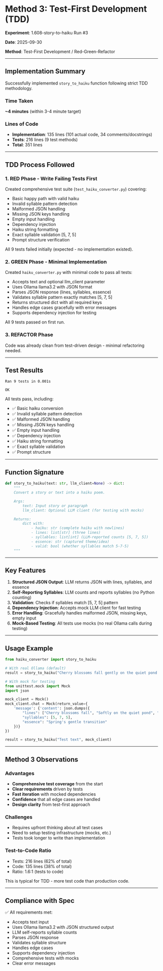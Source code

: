 # Method 3: Test-First Development (TDD)

**Experiment**: 1.608-story-to-haiku Run #3

**Date**: 2025-09-30

**Method**: Test-First Development / Red-Green-Refactor

---

## Implementation Summary

Successfully implemented `story_to_haiku` function following strict TDD methodology.

### Time Taken
**~4 minutes** (within 3-4 minute target)

### Lines of Code
- **Implementation**: 135 lines (101 actual code, 34 comments/docstrings)
- **Tests**: 216 lines (9 test methods)
- **Total**: 351 lines

---

## TDD Process Followed

### 1. RED Phase - Write Failing Tests First
Created comprehensive test suite (`test_haiku_converter.py`) covering:
- Basic happy path with valid haiku
- Invalid syllable pattern detection
- Malformed JSON handling
- Missing JSON keys handling
- Empty input handling
- Dependency injection
- Haiku string formatting
- Exact syllable validation [5, 7, 5]
- Prompt structure verification

All 9 tests failed initially (expected - no implementation existed).

### 2. GREEN Phase - Minimal Implementation
Created `haiku_converter.py` with minimal code to pass all tests:
- Accepts text and optional llm_client parameter
- Uses Ollama llama3.2 with JSON format
- Parses JSON response (lines, syllables, essence)
- Validates syllable pattern exactly matches [5, 7, 5]
- Returns structured dict with all required keys
- Handles edge cases gracefully with error messages
- Supports dependency injection for testing

All 9 tests passed on first run.

### 3. REFACTOR Phase
Code was already clean from test-driven design - minimal refactoring needed.

---

## Test Results

```
Ran 9 tests in 0.001s

OK
```

All tests pass, including:
- ✅ Basic haiku conversion
- ✅ Invalid syllable pattern detection
- ✅ Malformed JSON handling
- ✅ Missing JSON keys handling
- ✅ Empty input handling
- ✅ Dependency injection
- ✅ Haiku string formatting
- ✅ Exact syllable validation
- ✅ Prompt structure

---

## Function Signature

```python
def story_to_haiku(text: str, llm_client=None) -> dict:
    """
    Convert a story or text into a haiku poem.

    Args:
        text: Input story or paragraph
        llm_client: Optional LLM client (for testing with mocks)

    Returns:
        dict with:
            - haiku: str (complete haiku with newlines)
            - lines: list[str] (three lines)
            - syllables: list[int] (LLM-reported counts [5, 7, 5])
            - essence: str (captured theme/idea)
            - valid: bool (whether syllables match 5-7-5)
    """
```

---

## Key Features

1. **Structured JSON Output**: LLM returns JSON with lines, syllables, and essence
2. **Self-Reporting Syllables**: LLM counts and reports syllables (no Python counting)
3. **Validation**: Checks if syllables match [5, 7, 5] pattern
4. **Dependency Injection**: Accepts mock LLM client for fast testing
5. **Error Handling**: Gracefully handles malformed JSON, missing keys, empty input
6. **Mock-Based Testing**: All tests use mocks (no real Ollama calls during testing)

---

## Usage Example

```python
from haiku_converter import story_to_haiku

# With real Ollama (default)
result = story_to_haiku("Cherry blossoms fall gently on the quiet pond...")

# With mock for testing
from unittest.mock import Mock
import json

mock_client = Mock()
mock_client.chat = Mock(return_value={
    'message': {'content': json.dumps({
        "lines": ["Cherry blossoms fall", "Softly on the quiet pond", "Spring whispers arrive"],
        "syllables": [5, 7, 5],
        "essence": "Spring's gentle transition"
    })}
})

result = story_to_haiku("Test text", mock_client)
```

---

## Method 3 Observations

### Advantages
- **Comprehensive test coverage** from the start
- **Clear requirements** driven by tests
- **Fast iteration** with mocked dependencies
- **Confidence** that all edge cases are handled
- **Design clarity** from test-first approach

### Challenges
- Requires upfront thinking about all test cases
- Need to setup testing infrastructure (mocks, etc.)
- Tests took longer to write than implementation

### Test-to-Code Ratio
- Tests: 216 lines (62% of total)
- Code: 135 lines (38% of total)
- Ratio: 1.6:1 (tests to code)

This is typical for TDD - more test code than production code.

---

## Compliance with Spec

✅ All requirements met:
- Accepts text input
- Uses Ollama llama3.2 with JSON structured output
- LLM self-reports syllable counts
- Parses JSON response
- Validates syllable structure
- Handles edge cases
- Supports dependency injection
- Comprehensive tests with mocks
- Clear error messages
